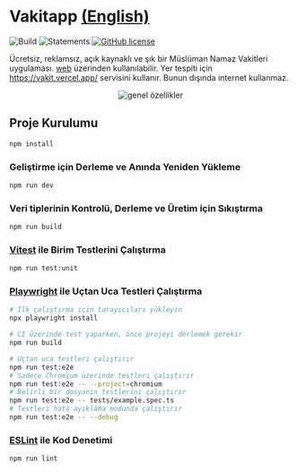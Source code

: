 # Vakitapp [(English)](README.md)

![Build](https://github.com/canbax/vakitapp/actions/workflows/build-and-test.yml/badge.svg) ![Statements](https://img.shields.io/badge/statements-94.63%25-brightgreen.svg?style=flat) [![GitHub license](https://img.shields.io/badge/license-MIT-blue.svg)](https://github.com/canbax/vakitapp/blob/main/LICENSE)

Ücretsiz, reklamsız, açık kaynaklı ve şık bir Müslüman Namaz Vakitleri uygulaması. [web](https://vakitapp.com) üzerinden kullanılabilir. Yer tespiti için https://vakit.vercel.app/ servisini kullanır. Bunun dışında internet kullanmaz.

<p align="center">
  <img src="doc/şov-genel.gif" title="genel özellikler"/>
</p>

## Proje Kurulumu

```sh
npm install
```

### Geliştirme için Derleme ve Anında Yeniden Yükleme

```sh
npm run dev
```

### Veri tiplerinin Kontrolü, Derleme ve Üretim için Sıkıştırma

```sh
npm run build
```

### [Vitest](https://vitest.dev/) ile Birim Testlerini Çalıştırma

```sh
npm run test:unit
```

### [Playwright](https://playwright.dev) ile Uçtan Uca Testleri Çalıştırma

```sh
# İlk çalıştırma için tarayıcıları yükleyin
npx playwright install

# CI üzerinde test yaparken, önce projeyi derlemek gerekir
npm run build

# Uçtan uca testleri çalıştırır
npm run test:e2e
# Sadece Chromium üzerinde testleri çalıştırır
npm run test:e2e -- --project=chromium
# Belirli bir dosyanın testlerini çalıştırır
npm run test:e2e -- tests/example.spec.ts
# Testleri hata ayıklama modunda çalıştırır
npm run test:e2e -- --debug
```

### [ESLint](https://eslint.org/) ile Kod Denetimi

```sh
npm run lint
```

